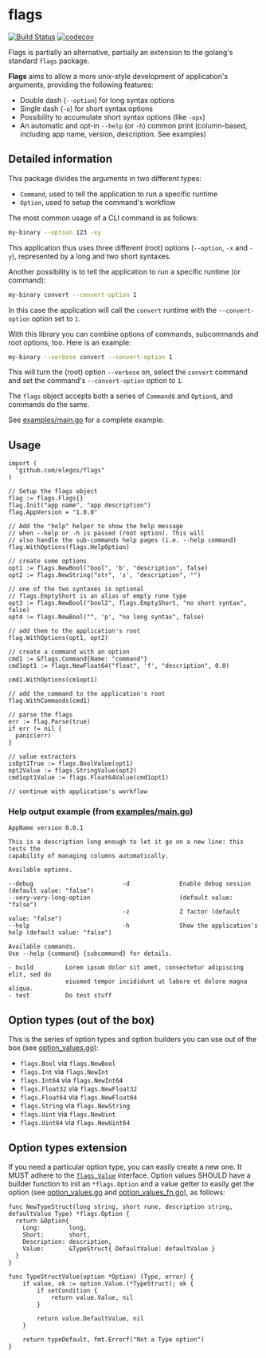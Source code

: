 # flags

[![Build Status](https://travis-ci.org/elegos/flags.svg?branch=master)](https://travis-ci.org/elegos/flags)
[![codecov](https://codecov.io/gh/elegos/flags/branch/master/graph/badge.svg)](https://codecov.io/gh/elegos/flags)

Flags is partially an alternative, partially an extension to the golang's standard `flags` package.

**Flags** aims to allow a more unix-style development of application's arguments, providing the following features:

- Double dash (`--option`) for long syntax options
- Single dash (`-o`) for short syntax options
- Possibility to accumulate short syntax options (like `-opx`)
- An automatic and opt-in `--help` (or `-h`) common print (column-based, including app name, version, description. See examples)

## Detailed information

This package divides the arguments in two different types:

- `Command`, used to tell the application to run a specific runtime
- `Option`, used to setup the command's workflow

The most common usage of a CLI command is as follows:

```bash
my-binary --option 123 -xy
```

This application thus uses three different (root) options (`--option`, `-x` and `-y`), represented by a long and two short syntaxes.

Another possibility is to tell the application to run a specific runtime (or command):

```bash
my-binary convert --convert-option 1
```

In this case the application will call the `convert` runtime with the `--convert-option` option set to `1`.

With this library you can combine options of commands, subcommands and root options, too. Here is an example:

```bash
my-binary --verbose convert --convert-option 1
```

This will turn the (root) option `--verbose` on, select the `convert` command and set the command's `--convert-option` option to `1`.

The `flags` object accepts both a series of `Command`s and `Option`s, and commands do the same.

See [examples/main.go](examples/main.go) for a complete example.

## Usage

```golang
import (
  "github.com/elegos/flags"
)

// Setup the flags object
flag := flags.Flags{}
flag.Init("app name", "app description")
flag.AppVersion = "1.0.0"

// Add the "help" helper to show the help message
// when --help or -h is passed (root option). This will
// also handle the sub-commands help pages (i.e. --help command)
flag.WithOptions(flags.HelpOption)

// create some options
opt1 := flags.NewBool("bool", 'b', "description", false)
opt2 := flags.NewString("str", 's', "description", "")

// one of the two syntaxes is optional
// flags.EmptyShort is an alias of empty rune type
opt3 := flags.NewBool("bool2", flags.EmptyShort, "no short syntax", false)
opt4 := flags.NewBool("", 'p', "no long syntax", false)

// add them to the application's root
flag.WithOptions(opt1, opt2)

// create a command with an option
cmd1 := &flags.Command{Name: "command"}
cmd1opt1 := flags.NewFloat64("float", 'f', "description", 0.0)

cmd1.WithOptions(cm1opt1)

// add the command to the application's root
flag.WithCommands(cmd1)

// parse the flags
err := flag.Parse(true)
if err != nil {
  panic(err)
}

// value extractors
isOpt1True := flags.BoolValue(opt1)
opt2Value := flags.StringValue(opt2)
cmd1opt1Value := flags.Float64Value(cmd1opt1)

// continue with application's workflow
```

### Help output example (from [examples/main.go](examples/main.go))
```
AppName version 0.0.1

This is a description long enough to let it go on a new line: this tests the
capability of managing columns automatically.

Available options.

--debug                         -d              Enable debug session (default value: "false")
--very-very-long-option                         (default value: "false")
                                -z              Z factor (default value: "false")
--help                          -h              Show the application's help (default value: "false")

Available commands.
Use --help {command} {subcommand} for details.

- build         Lorem ipsum dolor sit amet, consectetur adipiscing elit, sed do
                eiusmod tempor incididunt ut labore et dolore magna aliqua.
- test          Do test stuff
```

## Option types (out of the box)

This is the series of option types and option builders you can use out of the box (see [option_values.go](option_values.go)):

- `flags.Bool` via `flags.NewBool`
- `flags.Int` via `flags.NewInt`
- `flags.Int64` via `flags.NewInt64`
- `flags.Float32` via `flags.NewFloat32`
- `flags.Float64` via `flags.NewFloat64`
- `flags.String` via `flags.NewString`
- `flags.Uint` via `flags.NewUint`
- `flags.Uint64` via `flags.NewUint64`

## Option types extension

If you need a particular option type, you can easily create a new one. It MUST adhere to the [`flags.Value`](flags.go) interface. Option values SHOULD have a builder function to init an `*flags.Option` and a value getter to easily get the option (see [option_values.go](option_values.go) and [option_values_fn.go](option_values_fn.go)), as follows:

```golang
func NewTypeStruct(long string, short rune, description string, defaultValue Type) *flags.Option {
  return &Option{
    Long:        long,
    Short:       short,
    Description: description,
    Value:       &TypeStruct{ DefaultValue: defaultValue }
  }
}

func TypeStructValue(option *Option) (Type, error) {
	if value, ok := option.Value.(*TypeStruct); ok {
		if setCondition {
			return value.Value, nil
		}

		return value.DefaultValue, nil
	}

	return typeDefault, fmt.Errorf("Not a Type option")
}
```

